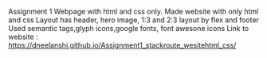 Assignment 1 Webpage with html and css only.
Made website with only html and css 
Layout has header, hero image, 1:3 and 2:3 layout by flex and footer 
Used semantic tags,glyph icons,google fonts, font awesone icons
Link to website : https://dneelanshi.github.io/Assignment1_stackroute_wesitehtml_css/
